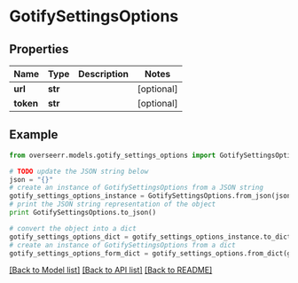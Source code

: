 # GotifySettingsOptions


## Properties

Name | Type | Description | Notes
------------ | ------------- | ------------- | -------------
**url** | **str** |  | [optional] 
**token** | **str** |  | [optional] 

## Example

```python
from overseerr.models.gotify_settings_options import GotifySettingsOptions

# TODO update the JSON string below
json = "{}"
# create an instance of GotifySettingsOptions from a JSON string
gotify_settings_options_instance = GotifySettingsOptions.from_json(json)
# print the JSON string representation of the object
print GotifySettingsOptions.to_json()

# convert the object into a dict
gotify_settings_options_dict = gotify_settings_options_instance.to_dict()
# create an instance of GotifySettingsOptions from a dict
gotify_settings_options_form_dict = gotify_settings_options.from_dict(gotify_settings_options_dict)
```
[[Back to Model list]](../README.md#documentation-for-models) [[Back to API list]](../README.md#documentation-for-api-endpoints) [[Back to README]](../README.md)


